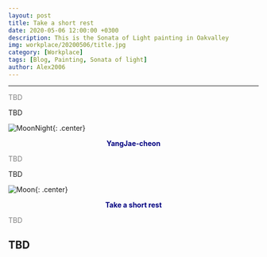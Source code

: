 ```yaml
---
layout: post
title: Take a short rest
date: 2020-05-06 12:00:00 +0300
description: This is the Sonata of Light painting in Oakvalley
img: workplace/20200506/title.jpg
category: [Workplace]
tags: [Blog, Painting, Sonata of light]
author: Alex2006
---
```

  
  
------
<span style="color:gray">
TBD
</span>  

> <span style="color:silver">
TBD
</span>

![MoonNight]({{site.baseurl}}/assets/img/workplace/20200506/MoonNight.jpg){: .center}
**<center><span style="color:navy">YangJae-cheon</span></center>** 

<span style="color:gray">
TBD
</span>

> <span style="color:silver">
TBD
</span>

![Moon]({{site.baseurl}}/assets/img/workplace/20200506/Moon.jpg){: .center}
**<center><span style="color:navy">Take a short rest</span></center>** 

<span style="color:gray">
TBD
</span>

> <span style="color:silver">
TBD
</span>
------
